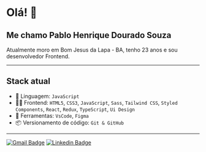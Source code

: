 
# Olá! 👋

## Me chamo Pablo Henrique Dourado Souza  

Atualmente moro em Bom Jesus da Lapa - BA, tenho 23 anos e sou desenvolvedor Frontend.

---

## Stack atual

- 🚀 Linguagem: `JavaScript`
- 👨‍💻 Frontend: `HTML5`, `CSS3`, `JavaScript`, `Sass`, `Tailwind CSS`, `Styled Components`, `React`, `Redux`, `TypeScript`, `Ui Design`
- 🔨 Ferramentas: `VsCode`, `Figma`
- 📦 Versionamento de código: `Git & GitHub`

---


[![Gmail Badge](https://img.shields.io/badge/-Gmail-%23333?style=for-the-badge&logo=gmail&logoColor=white)](mailto:pablohdsouza.dev@gmail.com)
[![Linkedin Badge](https://img.shields.io/badge/LinkedIn-0077B5?style=for-the-badge&logo=linkedin&logoColor=white)](https://www.linkedin.com/in/pablohdsouza)

